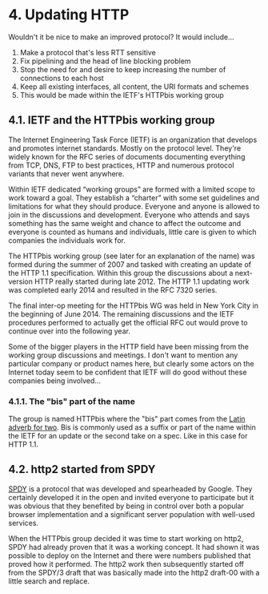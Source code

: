 # 4. Updating HTTP

Wouldn't it be nice to make an improved protocol? It would include...

1. Make a protocol that's less RTT sensitive
2. Fix pipelining and the head of line blocking problem
3. Stop the need for and desire to keep increasing the number of connections to each host
4. Keep all existing interfaces, all content, the URI formats and schemes
5. This would be made within the IETF's HTTPbis working group

## 4.1. IETF and the HTTPbis working group

The Internet Engineering Task Force (IETF) is an organization that develops and promotes internet standards. Mostly on the protocol level. They're widely known for the RFC series of documents documenting everything from TCP, DNS, FTP to best practices, HTTP and numerous protocol variants that never went anywhere.

Within IETF dedicated “working groups” are formed with a limited scope to work toward a goal. They establish a “charter” with some set guidelines and limitations for what they should produce. Everyone and anyone is allowed to join in the discussions and development. Everyone who attends and says something has the same weight and chance to affect the outcome and everyone is counted as humans and individuals, little care is given to which companies the individuals work for.

The HTTPbis working group (see later for an explanation of the name) was formed during the summer of 2007 and tasked with creating an update of the HTTP 1.1 specification. Within this group the discussions about a next-version HTTP really started during late 2012. The HTTP 1.1 updating work was completed early 2014 and resulted in the RFC 7320 series.

The final inter-op meeting for the HTTPbis WG was held in New York City in the beginning of June 2014. The remaining discussions and the IETF procedures performed to actually get the official RFC out would prove to continue over into the following year.

Some of the bigger players in the HTTP field have been missing from the working group discussions and meetings. I don't want to mention any particular company or product names here, but clearly some actors on the Internet today seem to be confident that IETF will do good without these companies being involved...

### 4.1.1. The "bis" part of the name

The group is named HTTPbis where the "bis" part comes from the [Latin adverb for two](http://en.wiktionary.org/wiki/bis#Latin).  Bis is commonly used as a suffix or part of the name within the IETF for an update or the second take on a spec. Like in this case for HTTP 1.1.

## 4.2. http2 started from SPDY

[SPDY](http://en.wikipedia.org/wiki/SPDY) is a protocol that was developed and spearheaded by Google. They certainly developed it in the open and invited everyone to participate but it was obvious that they  benefited by being in control over both a popular browser implementation and a significant server population with well-used services.

When the HTTPbis group decided it was time to start working on http2, SPDY had already proven that it was a working concept. It had shown it was possible to deploy on the Internet and there were numbers published that proved how it performed. The http2 work then subsequently started off from the SPDY/3 draft that was basically made into the http2 draft-00 with a little search and replace.
  
